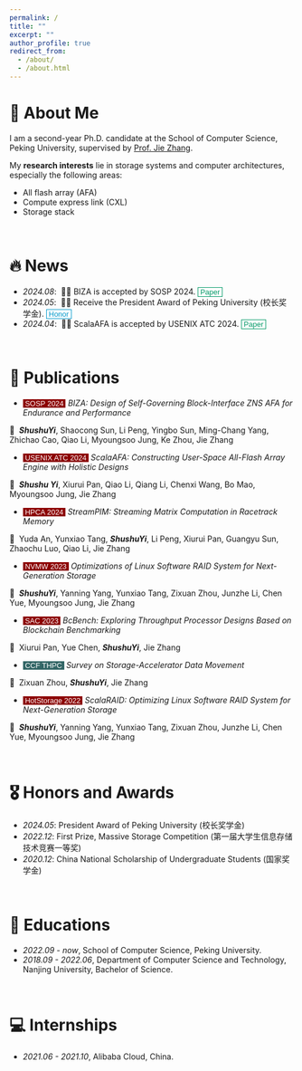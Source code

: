 ```yaml
---
permalink: /
title: ""
excerpt: ""
author_profile: true
redirect_from: 
  - /about/
  - /about.html
---
```


<span class='anchor' id='about-me'></span>
# 👋 About Me
I am a second-year Ph.D. candidate at the School of Computer Science, Peking University, 
supervised by [Prof. Jie Zhang](https://jiezhang-camel.github.io). 

My **research interests** lie in storage systems and computer architectures, especially the following areas:

- All flash array (AFA)
- Compute express link (CXL)
- Storage stack

<br/>

# 🔥 News
- *2024.08*: &nbsp;🎉🎉 BIZA is accepted by SOSP 2024. <font style="border-color: #009966;border-style:solid;border-width:0.5px;" color="#009966" face='Arial' size="2pt">&nbsp;Paper&nbsp;</font>
- *2024.05*: &nbsp;🎉🎉 Receive the President Award of Peking University (校长奖学金). <font style="border-color: #0099CC;border-style:solid;border-width:0.5px;" color="#0099CC" face='Arial' size="2pt">&nbsp;Honor&nbsp;</font>
- *2024.04*: &nbsp;🎉🎉 ScalaAFA is accepted by USENIX ATC 2024. <font style="border-color: #009966;border-style:solid;border-width:0.5px;" color="#009966" face='Arial' size="2pt">&nbsp;Paper&nbsp;</font>

<br/>

# 📝 Publications 
- <div><font style="background: #8c0000" color="white" face='Arial' size="2pt">&nbsp;SOSP 2024&nbsp;</font>&nbsp;<i>BIZA: Design of Self-Governing Block-Interface ZNS AFA for Endurance and Performance</i></div>
👤&nbsp; ***ShushuYi***, Shaocong Sun, Li Peng, Yingbo Sun, Ming-Chang Yang, Zhichao Cao, Qiao Li, Myoungsoo Jung, Ke Zhou, Jie Zhang
<br/>
- <div><font style="background: #8c0000" color="white" face='Arial' size="2pt">&nbsp;USENIX ATC 2024&nbsp;</font>&nbsp;<i>ScalaAFA: Constructing User-Space All-Flash Array Engine with Holistic Designs</i></div>
👤&nbsp; ***Shushu Yi***, Xiurui Pan, Qiao Li, Qiang Li, Chenxi Wang, Bo Mao, Myoungsoo Jung, Jie Zhang 
<br/>
- <div><font style="background: #8c0000" color="white" face='Arial' size="2pt">&nbsp;HPCA 2024&nbsp;</font>&nbsp;<i>StreamPIM: Streaming Matrix Computation in Racetrack Memory</i></div>
👤&nbsp; Yuda An, Yunxiao Tang, ***ShushuYi***, Li Peng, Xiurui Pan, Guangyu Sun, Zhaochu Luo, Qiao Li, Jie Zhang 
<br/>
- <div><font style="background: #8c0000" color="white" face='Arial' size="2pt">&nbsp;NVMW 2023&nbsp;</font>&nbsp;<i>Optimizations of Linux Software RAID System for Next-Generation Storage</i></div>
👤&nbsp; ***ShushuYi***, Yanning Yang, Yunxiao Tang, Zixuan Zhou, Junzhe Li, Chen Yue, Myoungsoo Jung, Jie Zhang
<br/>
- <div><font style="background: #8c0000" color="white" face='Arial' size="2pt">&nbsp;SAC 2023&nbsp;</font>&nbsp;<i>BcBench: Exploring Throughput Processor Designs Based on Blockchain Benchmarking</i></div>
👤&nbsp; Xiurui Pan, Yue Chen, ***ShushuYi***, Jie Zhang 
<br/>
- <div><font style="background: #336666" color="white" face='Arial' size="2pt">&nbsp;CCF THPC&nbsp;</font>&nbsp;<i>Survey on Storage-Accelerator Data Movement</i></div>
👤&nbsp; Zixuan Zhou, ***ShushuYi***, Jie Zhang 
<br/>
- <div><font style="background: #8c0000" color="white" face='Arial' size="2pt">&nbsp;HotStorage 2022&nbsp;</font>&nbsp;<i>ScalaRAID: Optimizing Linux Software RAID System for Next-Generation Storage</i></div>
👤&nbsp; ***ShushuYi***, Yanning Yang, Yunxiao Tang, Zixuan Zhou, Junzhe Li, Chen Yue, Myoungsoo Jung, Jie Zhang 

<br/>

# 🎖 Honors and Awards
- *2024.05*: President Award of Peking University (校长奖学金)
- *2022.12*: First Prize, Massive Storage Competition (第一届大学生信息存储技术竞赛一等奖)
- *2020.12*: China National Scholarship of Undergraduate Students (国家奖学金)

<br/>

# 📖 Educations
- *2022.09 - now*, School of Computer Science, Peking University. 
- *2018.09 - 2022.06*, Department of Computer Science and Technology, Nanjing University, Bachelor of Science.

<br/>

# 💻 Internships
- *2021.06 - 2021.10*, Alibaba Cloud, China.